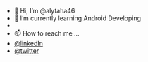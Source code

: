 - 👋 Hi, I’m @alytaha46
- 🌱 I’m currently learning Android Developing
- 
- 📫 How to reach me ...
- [@linkedIn](https://www.linkedin.com/in/alytaha46/)
- [@twitter](https://twitter.com/alytaha46)

<!---
alytaha46/alytaha46 is a ✨ special ✨ repository because its `README.md` (this file) appears on your GitHub profile.
You can click the Preview link to take a look at your changes.
--->
